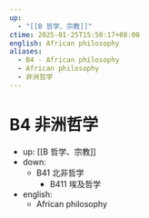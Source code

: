 ```yaml
---
up:
  - "[[B 哲学、宗教]]"
ctime: 2025-01-25T15:50:17+08:00
english: African philosophy
aliases:
  - B4 - African philosophy
  - African philosophy
  - 非洲哲学
---
```


# B4 非洲哲学

- up: [[B 哲学、宗教]]
- down:
	- B41 北非哲学
		- B411 埃及哲学
- english:
	- African philosophy
